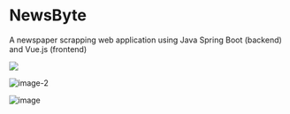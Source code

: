 # NewsByte
A newspaper scrapping web application using Java Spring Boot (backend) and Vue.js (frontend)

<div>
  <img src="https://github.com/user-attachments/assets/c7834461-37d9-4ea9-a52e-bffa5a81d076" style="display: block; margin-left: auto; margin-right: auto;" />
</div>

![image-2](https://github.com/user-attachments/assets/749324ea-7c99-46ff-88de-72f051fbbf15)

![image](https://github.com/user-attachments/assets/fb4aabb3-c0cb-40c1-832a-dc98cbed7056)
